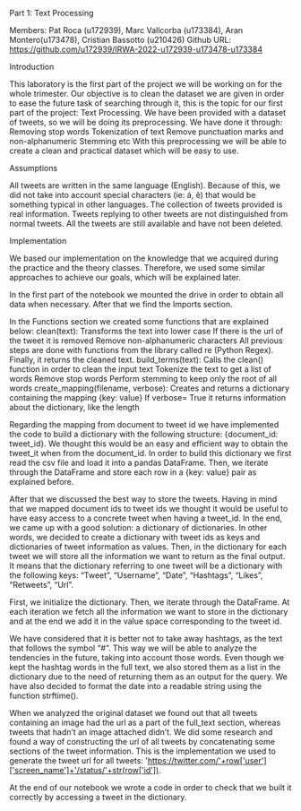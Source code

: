 
Part 1: Text Processing


Members: Pat Roca (u172939), Marc Vallcorba (u173384), Aran Montero(u173478), Cristian Bassotto (u210426)
Github URL: https://github.com/u172939/IRWA-2022-u172939-u173478-u173384 


Introduction

This laboratory is the first part of the project we will be working on for the whole trimester. Our objective is to clean the dataset we are given in order to ease the future task of searching through it, this is the topic for our first part of the project: Text Processing. We have been provided with a dataset of tweets, so we will be doing its preprocessing. We have done it through:
Removing stop words
Tokenization of text
Remove punctuation marks and non-alphanumeric 
Stemming 
etc
With this preprocessing we will be able to create a clean and practical dataset which will be easy to use.

Assumptions

All tweets are written in the same language (English). Because of this, we did not take into account special characters (ie: á, ê) that would be something typical in other languages.
The collection of tweets provided is real information.
Tweets replying to other tweets are not distinguished from normal tweets.
All the tweets are still available and have not been deleted.

Implementation 

We based our implementation on the knowledge that we acquired during the practice and the theory classes.  Therefore, we used some similar approaches to achieve our goals, which will be explained later. 

In the first part of the notebook we mounted the drive in order to obtain all data when necessary. After that we find the Imports section.




In the Functions section we created some functions that are explained below:
clean(text): 
Transforms the text into lower case
If there is the url of the tweet it is removed
Remove non-alphanumeric characters
All previous steps are done with functions from the library called re (Python Regex). 
Finally, it returns the cleaned text.
build_terms(text):
Calls the clean() function in order to clean the input text
Tokenize the text to get a list of words
Remove stop words
Perform stemming to keep only the root of all words
create_mapping(filename, verbose):
Creates and returns a dictionary containing the mapping {key: value}
If verbose= True it returns information about the dictionary, like the length
 
Regarding the mapping from document to tweet id we have implemented the code to build a dictionary with the following structure: {document_id: tweet_id}. We thought this would be an easy and efficient way to obtain the tweet_it when from the document_id. In order to build this dictionary we first read the csv file and load it into a pandas DataFrame. Then, we iterate through the DataFrame and store each row in a {key: value} pair as explained before.
 
After that we discussed the best way to store the tweets. Having in mind that we mapped document ids to tweet ids we thought it would be useful to have easy access to a concrete tweet when having a tweet_id. In the end, we came up with a good solution: a dictionary of dictionaries. In other words, we decided to create a dictionary with tweet ids as keys and dictionaries of tweet information as values. Then, in the dictionary for each tweet we will store all the information we want to return as the final output. It means that the dictionary referring to one tweet will be a dictionary with the following keys:  “Tweet”, “Username”,  “Date”, “Hashtags”, “Likes”, “Retweets”, “Url”.

First, we initialize the dictionary. Then, we iterate through the DataFrame. At each iteration we fetch all the information we want to store in the dictionary and at the end we add it in the value space corresponding to the tweet id.

We have considered that it is better not to take away hashtags, as the text that follows the symbol “#”. This way we will be able to analyze the tendencies in the future, taking into account those words. Even though we kept the hashtag words in the full text, we also stored them as a list in the dictionary due to the need of returning them as an output for the query. We have also decided to format the date into a readable string using the function strftime().

When we analyzed the original dataset we found out that all tweets containing an image had the url as a part of the full_text section, whereas tweets that hadn’t an image attached didn’t. We did some research and found a way of constructing the url of all tweets by concatenating some sections of the tweet information. This is the implementation we used to generate the tweet url for all tweets: 'https://twitter.com/'+row['user']['screen_name']+'/status/'+str(row['id']).

At the end of our notebook we wrote a code in order to check that we built it correctly by accessing a tweet in the dictionary.

